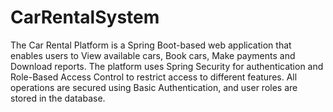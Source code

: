 # CarRentalSystem
The Car Rental Platform is a Spring Boot-based web application that enables users to View available cars, Book cars, Make payments and Download reports. The platform uses Spring Security for authentication and Role-Based Access Control to restrict access to different features. All operations are secured using Basic Authentication, and user roles are stored in the database.
